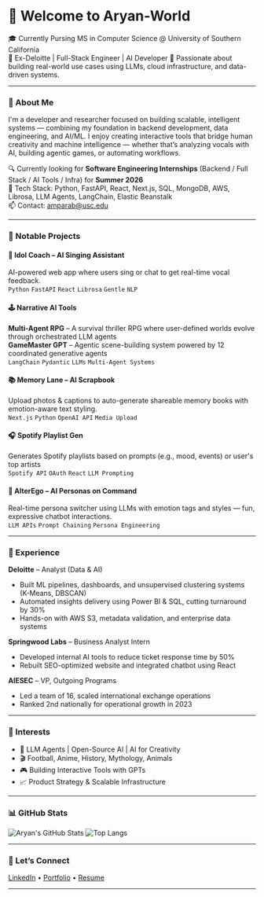 # 👋 Welcome to Aryan-World

🎓 Currently Pursing MS in Computer Science @ University of Southern California  
💼 Ex-Deloitte | Full-Stack Engineer | AI Developer 
🚀 Passionate about building real-world use cases using LLMs, cloud infrastructure, and data-driven systems.

---

### 🧠 About Me

I'm a developer and researcher focused on building scalable, intelligent systems — combining my foundation in backend development, data engineering, and AI/ML. I enjoy creating interactive tools that bridge human creativity and machine intelligence — whether that’s analyzing vocals with AI, building agentic games, or automating workflows.

🔍 Currently looking for **Software Engineering Internships** (Backend / Full Stack / AI Tools / Infra) for **Summer 2026**  
🧰 Tech Stack: Python, FastAPI, React, Next.js, SQL, MongoDB, AWS, Librosa, LLM Agents, LangChain, Elastic Beanstalk  
📫 Contact: [amparab@usc.edu](mailto:amparab@usc.edu)

---

### 🚧 Notable Projects

#### 🎤 Idol Coach – AI Singing Assistant  
AI-powered web app where users sing or chat to get real-time vocal feedback.  
`Python` `FastAPI` `React` `Librosa` `Gentle` `NLP`

#### 🕹️ Narrative AI Tools  
**Multi-Agent RPG** – A survival thriller RPG where user-defined worlds evolve through orchestrated LLM agents  
**GameMaster GPT** – Agentic scene-building system powered by 12 coordinated generative agents  
`LangChain` `Pydantic` `LLMs` `Multi-Agent Systems`

#### 📚 Memory Lane – AI Scrapbook  
Upload photos & captions to auto-generate shareable memory books with emotion-aware text styling.  
`Next.js` `Python` `OpenAI API` `Media Upload`

#### 🎧 Spotify Playlist Gen  
Generates Spotify playlists based on prompts (e.g., mood, events) or user's top artists  
`Spotify API` `OAuth` `React` `LLM Prompting`

#### 🧠 AlterEgo – AI Personas on Command  
Real-time persona switcher using LLMs with emotion tags and styles — fun, expressive chatbot interactions.  
`LLM APIs` `Prompt Chaining` `Persona Engineering`

---

### 💼 Experience

**Deloitte** – Analyst (Data & AI)  
- Built ML pipelines, dashboards, and unsupervised clustering systems (K-Means, DBSCAN)  
- Automated insights delivery using Power BI & SQL, cutting turnaround by 30%  
- Hands-on with AWS S3, metadata validation, and enterprise data systems

**Springwood Labs** – Business Analyst Intern  
- Developed internal AI tools to reduce ticket response time by 50%  
- Rebuilt SEO-optimized website and integrated chatbot using React

**AIESEC** – VP, Outgoing Programs  
- Led a team of 16, scaled international exchange operations  
- Ranked 2nd nationally for operational growth in 2023  

---

### 🧠 Interests

- 🧩 LLM Agents | Open-Source AI | AI for Creativity  
- 🎬 Football, Anime, History, Mythology, Animals
- 🎮 Building Interactive Tools with GPTs  
- 📈 Product Strategy & Scalable Infrastructure

---

### 📊 GitHub Stats

![Aryan's GitHub Stats](https://github-readme-stats.vercel.app/api?username=aryanparab&show_icons=true&theme=tokyonight)
![Top Langs](https://github-readme-stats.vercel.app/api/top-langs/?username=aryanparab&layout=compact&theme=tokyonight)

---

### 🔗 Let’s Connect

[LinkedIn](https://www.linkedin.com/in/aryan-parab-0b44991b2/) • [Portfolio](https://your-portfolio-link.com) • [Resume](https://drive.google.com/file/d/1fYUdhDW-ykHn1h8NWB4R6bajpV9sis7G/view?usp=sharing)

---
